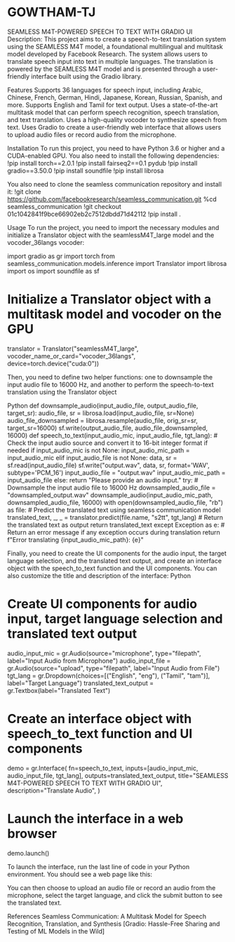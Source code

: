 # GOWTHAM-TJ
SEAMLESS M4T-POWERED SPEECH TO TEXT WITH GRADIO UI
Description:
This project aims to create a speech-to-text translation system using the SEAMLESS M4T model, a foundational multilingual and multitask model developed by Facebook Research. The system allows users to translate speech input into text in multiple languages. The translation is powered by the SEAMLESS M4T model and is presented through a user-friendly interface built using the Gradio library.

Features
Supports 36 languages for speech input, including Arabic, Chinese, French, German, Hindi, Japanese, Korean, Russian, Spanish, and more.
Supports English and Tamil for text output.
Uses a state-of-the-art multitask model that can perform speech recognition, speech translation, and text translation.
Uses a high-quality vocoder to synthesize speech from text.
Uses Gradio to create a user-friendly web interface that allows users to upload audio files or record audio from the microphone.

Installation
To run this project, you need to have Python 3.6 or higher and a CUDA-enabled GPU. You also need to install the following dependencies:
!pip install torch==2.0.1
!pip install fairseq2==0.1 pydub
!pip install gradio==3.50.0
!pip install soundfile
!pip install librosa

You also need to clone the seamless communication repository and install it:
!git clone https://github.com/facebookresearch/seamless_communication.git
%cd seamless_communication
!git checkout 01c1042841f9bce66902eb2c7512dbdd71d42112
!pip install .

Usage
To run the project, you need to import the necessary modules and initialize a Translator object with the seamlessM4T_large model and the vocoder_36langs vocoder:

import gradio as gr
import torch
from seamless_communication.models.inference import Translator
import librosa
import os
import soundfile as sf
# Initialize a Translator object with a multitask model and vocoder on the GPU
translator = Translator("seamlessM4T_large", vocoder_name_or_card="vocoder_36langs", device=torch.device("cuda:0"))

Then, you need to define two helper functions: one to downsample the input audio file to 16000 Hz, and another to perform the speech-to-text translation using the Translator object

Python
def downsample_audio(input_audio_file, output_audio_file, target_sr):
    audio_file, sr = librosa.load(input_audio_file, sr=None)
    audio_file_downsampled = librosa.resample(audio_file, orig_sr=sr, target_sr=16000)
    sf.write(output_audio_file, audio_file_downsampled, 16000)
def speech_to_text(input_audio_mic, input_audio_file, tgt_lang):
    # Check the input audio source and convert it to 16-bit integer format if needed
    if input_audio_mic is not None:
        input_audio_mic_path = input_audio_mic
    elif input_audio_file is not None:
        data, sr = sf.read(input_audio_file)
        sf.write("output.wav", data, sr, format='WAV', subtype='PCM_16')
        input_audio_file = "output.wav"
        input_audio_mic_path = input_audio_file
    else:
        return "Please provide an audio input."
    try:
        # Downsample the input audio file to 16000 Hz
        downsampled_audio_file = "downsampled_output.wav"
        downsample_audio(input_audio_mic_path, downsampled_audio_file, 16000)
        with open(downsampled_audio_file, "rb") as file:
            # Predict the translated text using seamless communication model
            translated_text, _, _ = translator.predict(file.name, "s2tt", tgt_lang)
            # Return the translated text as output
            return translated_text
    except Exception as e:
        # Return an error message if any exception occurs during translation
        return f"Error translating {input_audio_mic_path}: {e}"

Finally, you need to create the UI components for the audio input, the target language selection, and the translated text output, and create an interface object with the speech_to_text function and the UI components. You can also customize the title and description of the interface:
Python
# Create UI components for audio input, target language selection and translated text output
audio_input_mic = gr.Audio(source="microphone", type="filepath", label="Input Audio from Microphone")
audio_input_file = gr.Audio(source="upload", type="filepath", label="Input Audio from File")
tgt_lang = gr.Dropdown(choices=[("English", "eng"), ("Tamil", "tam")], label="Target Language")
translated_text_output = gr.Textbox(label="Translated Text")

# Create an interface object with speech_to_text function and UI components
demo = gr.Interface(
    fn=speech_to_text,
    inputs=[audio_input_mic, audio_input_file, tgt_lang],
    outputs=translated_text_output,
    title="SEAMLESS M4T-POWERED SPEECH TO TEXT WITH GRADIO UI",
    description="Translate Audio",
)

# Launch the interface in a web browser
demo.launch()

To launch the interface, run the last line of code in your Python environment. You should see a web page like this:

You can then choose to upload an audio file or record an audio from the microphone, select the target language, and click the submit button to see the translated text.

References
Seamless Communication: A Multitask Model for Speech Recognition, Translation, and Synthesis
[Gradio: Hassle-Free Sharing and Testing of ML Models in the Wild]
